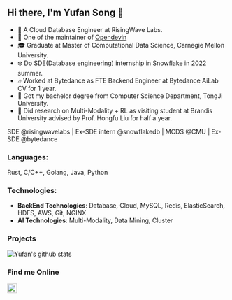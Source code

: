## Hi there, I'm Yufan Song 👋

* 🌊 A Cloud Database Engineer at RisingWave Labs.
* 🤖️ One of the maintainer of [Opendevin](https://github.com/OpenDevin/OpenDevin)
* 🎓 Graduate at Master of Computational Data Science, Carnegie Mellon University.
* ❄️ Do SDE(Database engineering) internship in Snowflake in 2022 summer. 
* 🎶 Worked at Bytedance as FTE Backend Engineer at Bytedance AiLab CV for 1 year.
* 🏫 Got my bachelor degree from Computer Science Department, TongJi University.
* 🔬 Did research on Multi-Modality + RL as visiting student at Brandis University advised by Prof. Hongfu Liu for half a year.

SDE @risingwavelabs | Ex-SDE intern @snowflakedb | MCDS @CMU  | Ex-SDE @bytedance

### Languages:

Rust, C/C++, Golang, Java, Python

### Technologies:

* **BackEnd Technologies**: Database, Cloud, MySQL, Redis, ElasticSearch, HDFS, AWS, Git, NGINX
* **AI Technologies**: Multi-Modality, Data Mining, Cluster

### Projects

<!--  ![Yufan's github stats](https://github-readme-stats.vercel.app/api?username=yufansong&count_private=true&show_icons=true)  -->

![Yufan's github stats](https://github-profile-trophy.vercel.app/?username=yufansong)


### Find me Online

<a href="https://www.linkedin.com/in/yufansong/">
  <img align="left" alt="yufansong | LinkedIn" width="22px" src="https://cdn.jsdelivr.net/npm/simple-icons@v3/icons/linkedin.svg"/>
</a>

